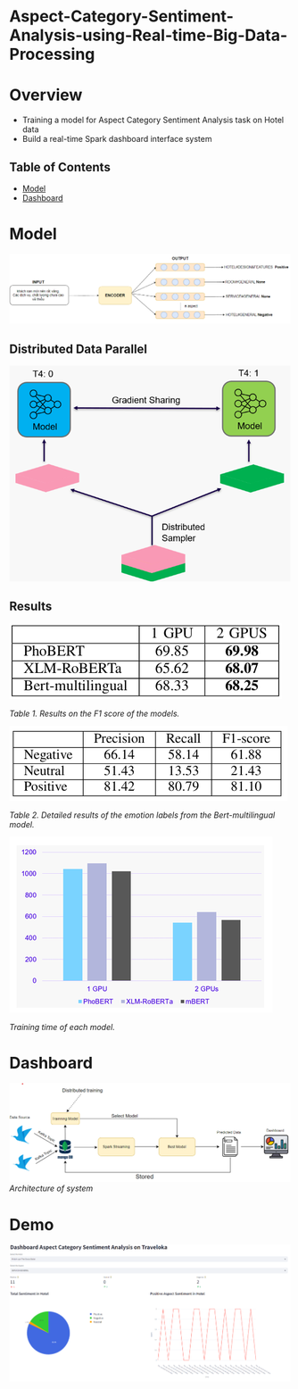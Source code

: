 # Aspect-Category-Sentiment-Analysis-using-Real-time-Big-Data-Processing
# Overview
*  Training a model for Aspect Category Sentiment Analysis task on Hotel data
*  Build a real-time Spark dashboard interface system

## Table of Contents

- [Model](#model)
- [Dashboard](#daashboard)

# Model
<p align="left">
  <img src="images/model.png" />
</p>

## Distributed Data Parallel
<p align="left">
  <img src="images/ddp.png" />
</p>

## Results
![Results on the F1 score of the models.](images/results_all_model.png)


*Table 1. Results on the F1 score of the models.*


![Detailed results of the emotion labels from the Bert-multilingual model.](images/result_best.png)


*Table 2. Detailed results of the emotion labels from the Bert-multilingual model.*

![Training time of each model.](images/time.png)


*Training time of each model.*


# Dashboard
![Architecture of system](images/archo.png)                   
*Architecture of system*

# Demo
<p align="left">
  <img src="images/dash.png" />
</p>

